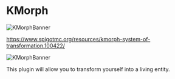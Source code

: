 # KMorph

![KMorphBanner](https://user-images.githubusercontent.com/47261795/169669477-30bd9b9d-07ab-4095-89a1-fee5780719db.png)

https://www.spigotmc.org/resources/kmorph-system-of-transformation.100422/

![KMorphBanner](https://user-images.githubusercontent.com/47261795/169669502-cb8fe6f1-54cb-4225-9931-a393b2096b7f.png)

This plugin will allow you to transform yourself into a living entity.
